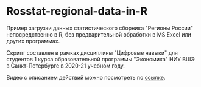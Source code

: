 # Rosstat-regional-data-in-R

Пример загрузки данных статистического сборника "Регионы России" непосредственно в R, без предварительной обработки в MS Excel или других программах. 

Скрипт составлен в рамках дисциплины "Цифровые навыки" для студентов 1 курса образовательной программы "Экономика" НИУ ВШЭ в Санкт-Петербурге в 2020-21 учебном году. 

Видео с описанием действий можно посмотреть по [ссылке](https://youtu.be/h00aJw9xZeU).
